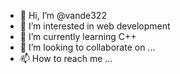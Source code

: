 - 👋 Hi, I’m @vande322
- 👀 I’m interested in web development
- 🌱 I’m currently learning C++
- 💞️ I’m looking to collaborate on ...
- 📫 How to reach me ...

<!---
vande322/vande322 is a ✨ special ✨ repository because its `README.md` (this file) appears on your GitHub profile.
You can click the Preview link to take a look at your changes.
--->
